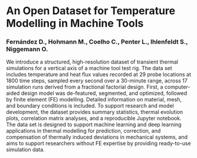 # An Open Dataset for Temperature Modelling in Machine Tools
### Fernández D., Hohmann M., Coelho C., Penter L., Ihlenfeldt S., Niggemann O.


We introduce a structured, high-resolution dataset of transient thermal simulations for a vertical axis of a machine tool test rig. The data set includes temperature and heat flux values recorded at 29 probe locations at 1800 time steps, sampled every second over a 30-minute range, across 17 simulation runs derived from a fractional factorial design. First, a computer-aided design model was de-featured, segmented, and optimized, followed by finite element (FE) modelling. Detailed information on material, mesh, and boundary conditions is included. To support research and model development, the dataset provides summary statistics, thermal evolution plots, correlation matrix analyses, and a reproducible Jupyter notebook. The data set is designed to support machine learning and deep learning applications in thermal modelling for prediction, correction, and compensation of thermally induced deviations in mechanical systems, and aims to support researchers without FE expertise by providing ready-to-use simulation data.
